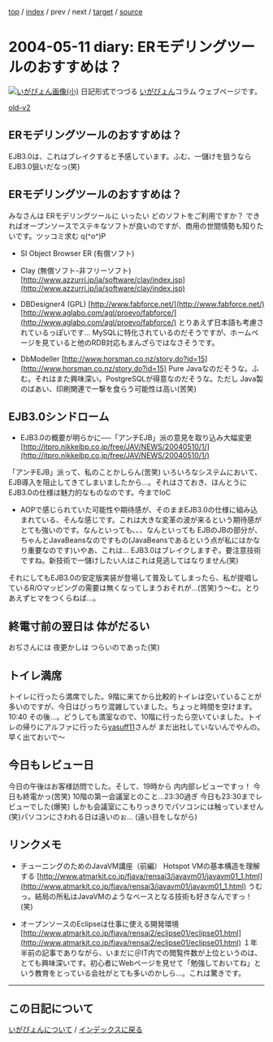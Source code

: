 [top](https://igapyon.github.io/diary/) 
 / [index](https://igapyon.github.io/diary/2004/index.html) 
 / prev 
 / next 
 / [target](https://igapyon.github.io/diary/2004/ig040511.html) 
 / [source](https://github.com/igapyon/diary/blob/gh-pages/2004/ig040511.html.src.md) 

2004-05-11 diary: ERモデリングツールのおすすめは？
=====================================================================================================
[![いがぴょん画像(小)](https://igapyon.github.io/diary/images/iga200306s.jpg "いがぴょん")](https://igapyon.github.io/diary/memo/memoigapyon.html) 日記形式でつづる [いがぴょん](https://igapyon.github.io/diary/memo/memoigapyon.html)コラム ウェブページです。

[old-v2](ig040511-orig.html)

## ERモデリングツールのおすすめは？

EJB3.0は、これはブレイクすると予感しています。ふむ、一儲けを狙うならEJB3.0狙いだなっ(笑)


## ERモデリングツールのおすすめは？

みなさんは ERモデリングツールに いったい どのソフトをご利用ですか？ できればオープンソースでステキなソフトが良いのですが、商用の世間情勢も知りたいです。ツッコミ求む q(^o^)P


* SI Object Browser ER (有償ソフト)
  
* Clay (無償ソフト-非フリーソフト)
  [http://www.azzurri.jp/ja/software/clay/index.jsp](http://www.azzurri.jp/ja/software/clay/index.jsp)
  
* DBDesigner4 (GPL)
  [http://www.fabforce.net/](http://www.fabforce.net/)
  [http://www.aglabo.com/agl/proevo/fabforce/](http://www.aglabo.com/agl/proevo/fabforce/)
  とりあえず日本語も考慮されているっぽいです… MySQLに特化されているのだそうですが、ホームページを見ていると他のRDB対応もまんざらではなさそうです。
  
* DbModeller
  [http://www.horsman.co.nz/story.do?id=15](http://www.horsman.co.nz/story.do?id=15)
  Pure Javaなのだそうな。ふむ。それはまた興味深い。PostgreSQLが得意なのだそうな。ただし
  Java製のばあい、印刷関連で一撃を食らう可能性は高い(苦笑)

## EJB3.0シンドローム


* EJB3.0の概要が明らかに──「アンチEJB」派の意見を取り込み大幅変更
  [http://itpro.nikkeibp.co.jp/free/JAV/NEWS/20040510/1/](http://itpro.nikkeibp.co.jp/free/JAV/NEWS/20040510/1/)

「アンチEJB」派って、私のことかしらん(苦笑) いろいろなシステムにおいて、EJB導入を阻止してきてしまいましたから…。それはさておき、ほんとうにEJB3.0の仕様は魅力的なものなのです。今までIoC
+ AOPで感じられていた可能性や期待感が、そのままEJB3.0の仕様に組み込まれている、そんな感じです。これは大きな変革の波が来るという期待感がとても強いのです。なんといっても、、、なんといっても
EJBのJBの部分が、ちゃんとJavaBeansなのですもの(JavaBeansであるという点が私にはかなり重要なのです)いやあ、これは… EJB3.0はブレイクしますぞ。要注意技術ですね。新技術で一儲けしたい人はこれは見逃してはなりません(笑)

それにしてもEJB3.0の安定版実装が登場して普及してしまったら、私が提唱しているR/Oマッピングの需要は無くなってしまうおそれが…(苦笑)う～む。とりあえずヒマをつくらねば…。

## 終電寸前の翌日は 体がだるい

おぢさんには 夜更かしは つらいのであった(笑)

## トイレ満席

トイレに行ったら満席でした。9階に来てから比較的トイレは空いていることが多いのですが、今日はびっちり混雑していました。ちょっと時間を空けます。10:40 その後…。どうしても満室なので、10階に行ったら空いていました。トイレの帰りにアルファに行ったら[yasuff11](http://d.hatena.ne.jp/yasuff11/)さんが まだ出社していないんでやんの。早く出ておいで～

## 今日もレビュー日

今日の午後はお客様訪問でした。そして、19時から 内内部レビューですっ！ 今日も終電かっ(苦笑)
10階の第一会議室とのこと…23:30過ぎ 今日も23:30までレビューでした(爆笑) しかも会議室にこもりっきりでパソコンには触っていません(笑)パソコンにさわれる日は遠いのぉ… (遠い目をしながら)

## リンクメモ


* チューニングのためのJavaVM講座（前編） Hotspot VMの基本構造を理解する
  [http://www.atmarkit.co.jp/fjava/rensai3/javavm01/javavm01_1.html](http://www.atmarkit.co.jp/fjava/rensai3/javavm01/javavm01_1.html)
  うむっ。結局の所私はJavaVMのようなベースとなる技術も好きなんですっ！(笑)
  
* オープンソースのEclipseは仕事に使える開発環境
  [http://www.atmarkit.co.jp/fjava/rensai2/eclipse01/eclipse01.html](http://www.atmarkit.co.jp/fjava/rensai2/eclipse01/eclipse01.html)
  １年半前の記事でありながら、いまだに＠IT内での閲覧件数が上位というのは、とても興味深いです。初心者にWebページを見せて「勉強しておいてね」という教育をとっている会社がとても多いのかしら…。これは驚きです。


----------------------------------------------------------------------------------------------------

## この日記について
[いがぴょんについて](https://igapyon.github.io/diary/memo/memoigapyon.html) / [インデックスに戻る](https://igapyon.github.io/diary/idxall.html)
